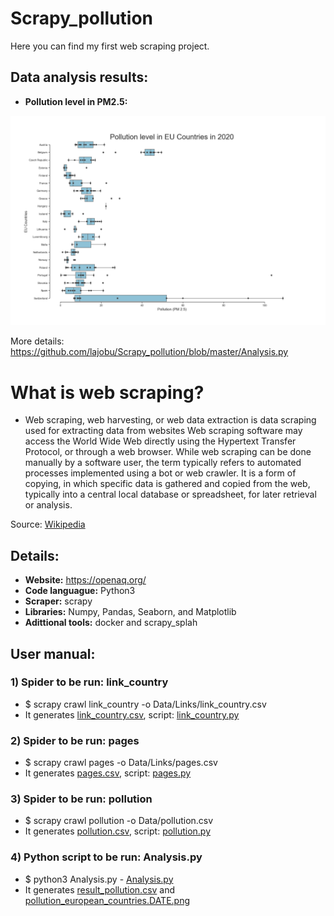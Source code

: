 # Scrapy_pollution

Here you can find my first web scraping project.

## Data analysis results:

* **Pollution level in PM2.5:**

![alt text](https://github.com/lajobu/Scrapy_pollution/blob/master/pollution_european_countries.2020-04-25%2012.15.png)

More details: https://github.com/lajobu/Scrapy_pollution/blob/master/Analysis.py

# What is web scraping?

* Web scraping, web harvesting, or web data extraction is data scraping used for extracting data from websites Web scraping software may access the World Wide Web directly using the Hypertext Transfer Protocol, or through a web browser. While web scraping can be done manually by a software user, the term typically refers to automated processes implemented using a bot or web crawler. It is a form of copying, in which specific data is gathered and copied from the web, typically into a central local database or spreadsheet, for later retrieval or analysis. 

Source: [Wikipedia](https://en.wikipedia.org/wiki/Web_scraping)

## Details:

* **Website:** https://openaq.org/
* **Code languague:** Python3
* **Scraper:** scrapy
* **Libraries:** Numpy, Pandas, Seaborn, and Matplotlib
* **Adittional tools:** docker and scrapy_splah

## User manual:

### 1) Spider to be run: link_country
* $ scrapy crawl link_country -o Data/Links/link_country.csv
* It generates [link_country.csv](https://github.com/lajobu/Scrapy_pollution/blob/master/WS_project/Data/Links/link_country.csv), script: [link_country.py](https://github.com/lajobu/Scrapy_pollution/blob/master/WS_project/WS_project/spiders/link_country.py)

### 2) Spider to be run: pages
* $ scrapy crawl pages -o Data/Links/pages.csv
* It generates [pages.csv](https://github.com/lajobu/Scrapy_pollution/blob/master/WS_project/Data/Links/pages.csv), script: [pages.py](https://github.com/lajobu/Scrapy_pollution/blob/master/WS_project/WS_project/spiders/pages.py)

### 3) Spider to be run: pollution
* $ scrapy crawl pollution -o Data/pollution.csv
* It generates [pollution.csv](https://github.com/lajobu/Scrapy_pollution/blob/master/WS_project/Data/pollution.csv), script: [pollution.py](https://github.com/lajobu/Scrapy_pollution/blob/master/WS_project/WS_project/spiders/pollution.py)

### 4) Python script to be run: Analysis.py
* $ python3 Analysis.py - [Analysis.py](https://github.com/lajobu/Scrapy_pollution/blob/master/Analysis.py)
* It generates [result_pollution.csv](https://github.com/lajobu/Scrapy_pollution/blob/master/result_pollution.csv) and [pollution_european_countries.DATE.png](https://github.com/lajobu/Scrapy_pollution/blob/master/pollution_european_countries.2020-04-25%2012.15.png)
